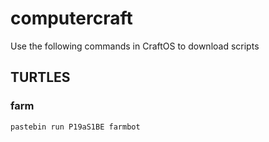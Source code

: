 # computercraft
Use the following commands in CraftOS to download scripts

## TURTLES
### farm
```
pastebin run P19aS1BE farmbot
```